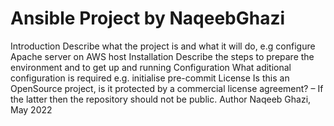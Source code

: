 # Ansible Project by NaqeebGhazi

Introduction
	Describe what the project is and what it will do, e.g configure Apache server on AWS host
Installation
	Describe the steps to prepare the environment and to get up and running
Configuration
	What aditional configuration is required e.g. initialise pre-commit
License
	Is this an OpenSource project, is it protected by a commercial license agreement? – If the latter then the repository should not be public.
Author
	Naqeeb Ghazi, May 2022
